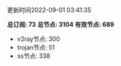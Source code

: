 更新时间2022-09-01 03:41:35

**总订阅: 73**
**总节点: 3104**
**有效节点: 689**
- v2ray节点: 300
- trojan节点: 51
- ss节点: 338
